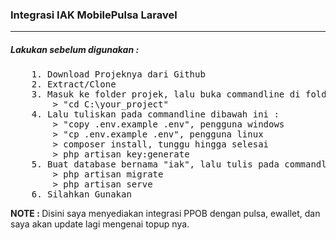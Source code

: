<h3>Integrasi IAK MobilePulsa Laravel</h3>

<hr>

<h5>Lakukan sebelum digunakan : </h5>
<pre>
    1. Download Projeknya dari Github
    2. Extract/Clone
    3. Masuk ke folder projek, lalu buka commandline di folder tersebut, bisa juga dengan menggunakan
        > "cd C:\your_project"
    4. Lalu tuliskan pada commandline dibawah ini :
        > "copy .env.example .env", pengguna windows
        > "cp .env.example .env", pengguna linux
        > composer install, tunggu hingga selesai
        > php artisan key:generate
    5. Buat database bernama "iak", lalu tulis pada commandline dibawah ini :
        > php artisan migrate
        > php artisan serve
    6. Silahkan Gunakan
</pre>

<p>
    <strong>NOTE : </strong> Disini saya menyediakan integrasi PPOB dengan pulsa, ewallet, dan saya akan update lagi mengenai topup nya.
</p>

